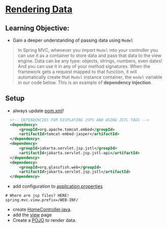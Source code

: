 # [Rendering Data](https://login.codingdojo.com/m/315/9532/64279)

## Learning Objective:

- Gain a deeper understanding of passing data using `Model`


>In Spring MVC, whenever you import `Model` into your controller you can use it as a container to store data and pass that data to the view engine. Data can be any type: objects, strings, numbers, even dates! And you can use it in any of your method signatures. When the framework gets a request mapped to that function, it will automatically create that `Model` instance container, the `model` variable in our code below. This is an example of __dependency injection__.

## Setup

- always update [pom.xml](pom.xml)!

```xml
  <!-- DEPENDENCIES FOR DISPLAYING JSPS AND USING JSTL TAGS -->
  <dependency>
      <groupId>org.apache.tomcat.embed</groupId>
      <artifactId>tomcat-embed-jasper</artifactId>
  </dependency>
  <dependency>
      <groupId>jakarta.servlet.jsp.jstl</groupId>
      <artifactId>jakarta.servlet.jsp.jstl-api</artifactId>
  </dependency>
  <dependency>
      <groupId>org.glassfish.web</groupId>
      <artifactId>jakarta.servlet.jsp.jstl</artifactId>
  </dependency>
```
- add configuration to [application.properties](../rendering-data/src/main/resources/application.properties)

```
# Where are jsp files? HERE!
spring.mvc.view.prefix=/WEB-INF/
```
- create [HomeController.java](../rendering-data/src/main/java/co/tylermaxwell/renderingdata/HomeController.java).
- add the [view](../rendering-data/src/main/webapp/WEB-INF/index.jsp) page
- Create a [POJO](../rendering-data/src/main/java/co/tylermaxwell/renderingdata/User.java) to render data.

